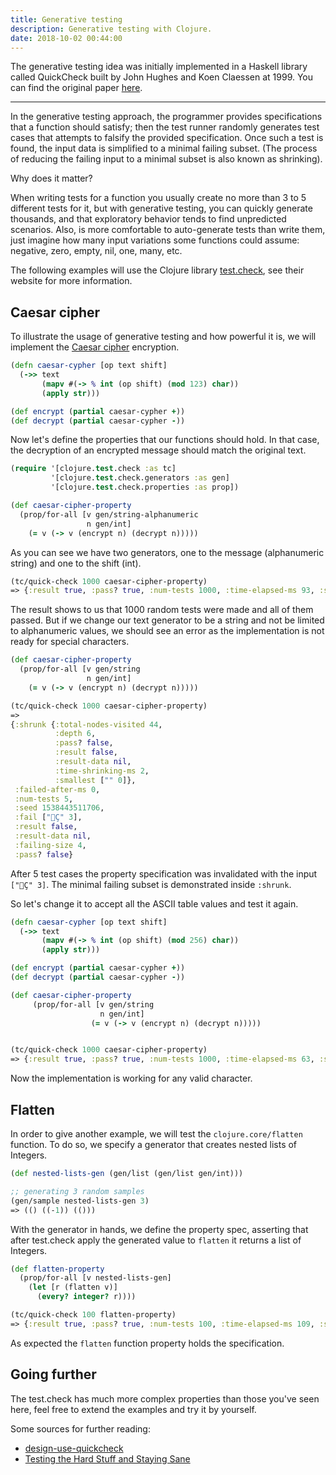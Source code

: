 ```yaml
---
title: Generative testing
description: Generative testing with Clojure.
date: 2018-10-02 00:44:00
---
```


The generative testing idea was initially implemented in a Haskell library called QuickCheck built by John Hughes and Koen Claessen at 1999. You can find the original paper [here](http://www.cs.tufts.edu/~nr/cs257/archive/john-hughes/quick.pdf ).

---

In the generative testing approach, the programmer provides specifications that a function should satisfy; then the test runner randomly generates test cases that attempts to falsify the provided specification. Once such a test is found,  the input data is simplified to a minimal failing subset. (The process of reducing the failing input to a minimal subset is also known as shrinking).

Why does it matter?

When writing tests for a function you usually create no more than 3 to 5 different tests for it, but with generative testing, you can quickly generate thousands, and that exploratory behavior tends to find unpredicted scenarios. Also, is more comfortable to auto-generate tests than write them, just imagine how many input variations some functions could assume: negative, zero, empty, nil, one, many, etc.

The following examples will use the Clojure library [test.check](https://github.com/clojure/test.check), see their website for more information.

## Caesar cipher

To illustrate the usage of generative testing and how powerful it is, we will implement the [Caesar cipher](https://en.wikipedia.org/wiki/Caesar_cipher) encryption.

```clojure
(defn caesar-cypher [op text shift]
  (->> text
       (mapv #(-> % int (op shift) (mod 123) char))
       (apply str)))

(def encrypt (partial caesar-cypher +))
(def decrypt (partial caesar-cypher -))
```

Now let's define the properties that our functions should hold. In that case, the decryption of an encrypted message should match the original text.

```clojure
(require '[clojure.test.check :as tc]
         '[clojure.test.check.generators :as gen]
         '[clojure.test.check.properties :as prop])

(def caesar-cipher-property
  (prop/for-all [v gen/string-alphanumeric
                 n gen/int]
    (= v (-> v (encrypt n) (decrypt n)))))
```

As you can see we have two generators, one to the message (alphanumeric string) and one to the shift (int).

```clojure
(tc/quick-check 1000 caesar-cipher-property)
=> {:result true, :pass? true, :num-tests 1000, :time-elapsed-ms 93, :seed 1538443015722}
```

The result shows to us that 1000 random tests were made and all of them passed. But if we change our text generator to be a string and not be limited to alphanumeric values, we should see an error as the implementation is not ready for special characters.

```clojure
(def caesar-cipher-property
  (prop/for-all [v gen/string
                 n gen/int]
    (= v (-> v (encrypt n) (decrypt n)))))

(tc/quick-check 1000 caesar-cipher-property)
=>
{:shrunk {:total-nodes-visited 44,
          :depth 6,
          :pass? false,
          :result false,
          :result-data nil,
          :time-shrinking-ms 2,
          :smallest ["" 0]},
 :failed-after-ms 0,
 :num-tests 5,
 :seed 1538443511706,
 :fail ["Ç" 3],
 :result false,
 :result-data nil,
 :failing-size 4,
 :pass? false}
```

After 5 test cases the property specification was invalidated with the input `["Ç" 3]`. The minimal failing subset is demonstrated inside `:shrunk`.

So let's change it to accept all the ASCII table values and test it again.

```clojure
(defn caesar-cypher [op text shift]
  (->> text
       (mapv #(-> % int (op shift) (mod 256) char))
       (apply str)))

(def encrypt (partial caesar-cypher +))
(def decrypt (partial caesar-cypher -))

(def caesar-cipher-property
     (prop/for-all [v gen/string
                    n gen/int]
                  (= v (-> v (encrypt n) (decrypt n)))))


(tc/quick-check 1000 caesar-cipher-property)
=> {:result true, :pass? true, :num-tests 1000, :time-elapsed-ms 63, :seed 1538444040938}
```

Now the implementation is working for any valid character.

## Flatten

In order to give another example, we will test the `clojure.core/flatten` function. To do so, we specify a generator that creates nested lists of Integers.

```clojure
(def nested-lists-gen (gen/list (gen/list gen/int)))

;; generating 3 random samples 
(gen/sample nested-lists-gen 3)
=> (() ((-1)) (()))
```

With the generator in hands, we define the property spec, asserting that after test.check apply the generated value to `flatten` it returns a list of Integers.

```clojure
(def flatten-property
  (prop/for-all [v nested-lists-gen]
    (let [r (flatten v)]
      (every? integer? r))))

(tc/quick-check 100 flatten-property)
=> {:result true, :pass? true, :num-tests 100, :time-elapsed-ms 109, :seed 1538445795665}
```

As expected the `flatten` function property holds the specification.

## Going further
The test.check has much more complex properties than those you've seen here, feel free to extend the examples and try it by yourself.

Some sources for further reading:

- [design-use-quickcheck](https://begriffs.com/posts/2017-01-14-design-use-quickcheck.html)
- [Testing the Hard Stuff and Staying Sane](https://www.youtube.com/watch?v=zi0rHwfiX1Q)

